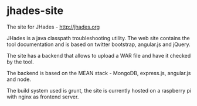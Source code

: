 jhades-site
===========

The site for JHades - http://jhades.org 

JHades is a java classpath troubleshooting utility. The web site contains the tool documentation 
and is based on twitter bootstrap, angular.js and jQuery.

The site has a backend that allows to upload a WAR file and have it checked by the tool. 

The backend is based on the MEAN stack - MongoDB, express.js, angular.js and node.

The build system used is grunt, the site is currently hosted on a raspberry pi with nginx as frontend server.
